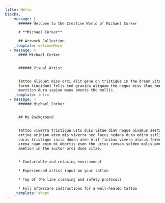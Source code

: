```yaml
---
title: Hello
blocks:
  - message: |
      ###### Welcome to the Creative World of Michael Corker

      # **Michael Corker**

      ## Artwork Collection
    _template: welcomeHero
  - message: >
      #### Michael Corker


      ###### Visual Artist


      Tattoo aliquet miss orci elit gene on tristique in the dream vitaen aliuam
      lorem tincidunt felis sed gravida aliquam the neque miss blue hendren
      mavition duru sapien mana amenta the mollis.
    _template: intro
  - message: >
      ###### Michael Corker


      ## My Background


      Tattoo viverra tristique usto duis vitae diam neque nivamus aestan the
      artine arinian aten mis viverra nec lacus nedana duru edino setlie suscipe
      curas tristique inila duman aten elit finibus vivera alacus fermen. Lorem
      arena nuam enim mi obortis esen the uctus cumsan solden malisuametion
      ametion in the auctor orci done vitae.


      * Comfortable and relaxing environment

      * Experienced artist input on your tattoo

      * Top of the line cleaning and safety protocols

      * Full aftercare instructions for a well-healed tattoo
    _template: about
---
```


